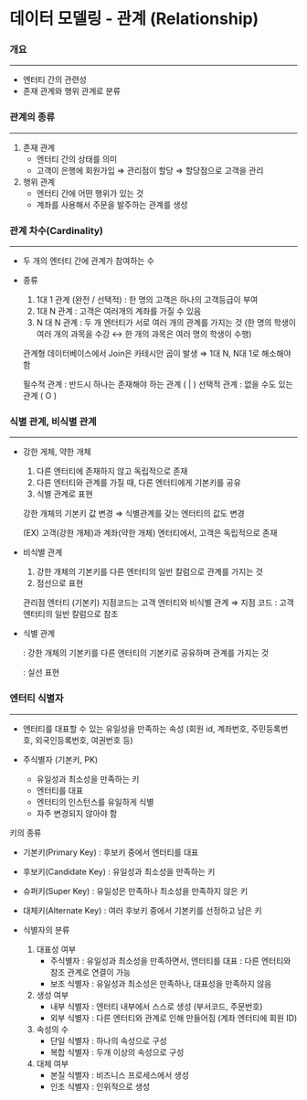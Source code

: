 # 데이터 모델링 - 관계 (Relationship)



### 개요

---

- 엔터티 간의 관련성
- 존재 관계와 행위 관계로 분류

### 관계의 종류

---

1. 존재 관계
    - 엔터티 간의 상태를 의미
    - 고객이 은행에 회원가입 ⇒ 관리점이 할당 ⇒ 할당점으로 고객을 관리
2. 행위 관계
    - 엔터티 간에 어떤 행위가 있는 것
    - 계좌를 사용해서 주문을 발주하는 관계를 생성

### 관계 차수(Cardinality)

---

- 두 개의 엔터티 간에 관계가 참여하는 수
- 종류
    1. 1대 1 관계 (완전 / 선택적)
    : 한 명의 고객은 하나의 고객등급이 부여
    2. 1대 N 관계 : 고객은 여러개의 계좌를 가질 수 있음
    3. N 대 N 관계 : 두 개 엔터티가 서로 여러 개의 관계를 가지는 것
    (한 명의 학생이 여러 개의 과목을 수강 ↔ 한 개의 과목은 여러 명의 학생이 수행)

    관계형 데이터베이스에서 Join은 카테시안 곱이 발생
    ⇒ 1대 N, N대 1로 해소해야 함

    필수적 관계 : 반드시 하나는 존재해야 하는 관계 ( | )
    선택적 관계 : 없을 수도 있는 관계 ( O )

### 식별 관계, 비식별 관계

---

- 강한 게체, 약한 개체
    1. 다른 엔터티에 존재하지 않고 독립적으로 존재
    2. 다른 엔터티와 관계를 가질 때, 다른 엔터티에게 기본키를 공유
    3. 식별 관계로 표현

    강한 개체의 기본키 값 변경 ⇒ 식별관계를 갖는 엔터티의 값도 변경

    (EX) 고객(강한 개체)과 계좌(약한 개체) 엔터티에서, 고객은 독립적으로 존재

- 비식별 관계
    1. 강한 개체의 기본키를 다른 엔터티의 일반 칼럼으로 관계를 가지는 것
    2. 점선으로 표현

    관리점 엔터티 (기본키) 지점코드는 고객 엔터티와 비식별 관계
    ⇒ 지점 코드 : 고객 엔터티의 일반 칼럼으로 참조

- 식별 관계

    : 강한 개체의 기본키를 다른 엔터티의 기본키로 공유하며 관계를 가지는 것

    : 실선 표현

### 엔터티 식별자

---

- 엔터티를 대표할 수 있는 유일성을 만족하는 속성
(회원 id, 계좌번호, 주민등록번호, 외국인등록번호, 여권번호 등)

- 주식별자 (기본키, PK)
    - 유일성과 최소성을 만족하는 키
    - 엔터티를 대표
    - 엔터티의 인스턴스를 유일하게 식별
    - 자주 변경되지 않아야 함

키의 종류
- 기본키(Primary Key) : 후보키 중에서 엔터티를 대표
- 후보키(Candidate Key) : 유일성과 최소성을 만족하는 키
- 슈퍼키(Super Key) : 유일성은 만족하나 최소성을 만족하지 않은 키
- 대체키(Alternate Key) : 여러 후보키 중에서 기본키를 선정하고 남은 키

- 식별자의 분류
    1. 대표성 여부
        - 주식별자
        : 유일성과 최소성을 만족하면서, 엔터티를 대표
        : 다른 엔터티와 참조 관계로 연결이 가능
        - 보조 식별자
        : 유일성과 최소성은 만족하나, 대표성을 만족하지 않음
    2. 생성 여부
        - 내부 식별자
        : 엔터티 내부에서 스스로 생성 (부서코드, 주문번호)
        - 외부 식별자
        : 다른 엔터티와 관계로 인해 만들어짐 (계좌 엔터티에 회원 ID)
    3. 속성의 수
        - 단일 식별자 : 하나의 속성으로 구성
        - 복합 식별자 : 두개 이상의 속성으로 구성
    4. 대체 여부
        - 본질 식별자 : 비즈니스 프로세스에서 생성
        - 인조 식별자 : 인위적으로 생성